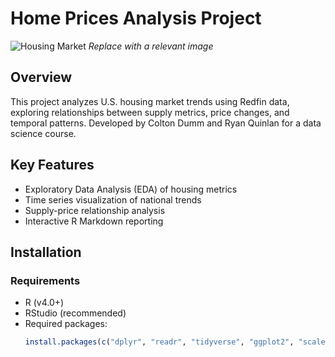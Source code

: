 # Home Prices Analysis Project

![Housing Market](https://imgur.com/xyz123.png) *Replace with a relevant image*

## Overview
This project analyzes U.S. housing market trends using Redfin data, exploring relationships between supply metrics, price changes, and temporal patterns. Developed by Colton Dumm and Ryan Quinlan for a data science course.

## Key Features
- Exploratory Data Analysis (EDA) of housing metrics
- Time series visualization of national trends
- Supply-price relationship analysis
- Interactive R Markdown reporting

## Installation

### Requirements
- R (v4.0+)
- RStudio (recommended)
- Required packages:
  ```r
  install.packages(c("dplyr", "readr", "tidyverse", "ggplot2", "scales"))
